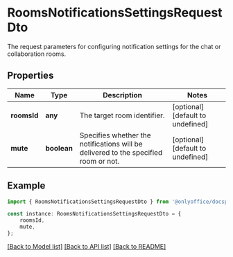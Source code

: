 # RoomsNotificationsSettingsRequestDto

The request parameters for configuring notification settings for the chat or collaboration rooms.

## Properties

Name | Type | Description | Notes
------------ | ------------- | ------------- | -------------
**roomsId** | **any** | The target room identifier. | [optional] [default to undefined]
**mute** | **boolean** | Specifies whether the notifications will be delivered to the specified room or not. | [optional] [default to undefined]

## Example

```typescript
import { RoomsNotificationsSettingsRequestDto } from '@onlyoffice/docspace-api-typescript';

const instance: RoomsNotificationsSettingsRequestDto = {
    roomsId,
    mute,
};
```

[[Back to Model list]](../README.md#documentation-for-models) [[Back to API list]](../README.md#documentation-for-api-endpoints) [[Back to README]](../README.md)
